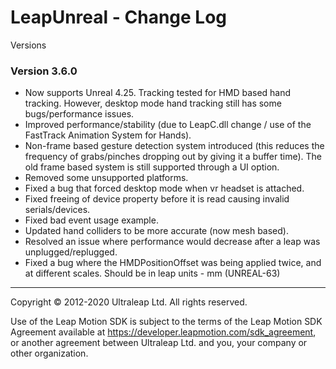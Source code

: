 LeapUnreal - Change Log
====================

Versions

### Version 3.6.0
* Now supports Unreal 4.25. Tracking tested for HMD based hand tracking. However, desktop mode hand tracking still has some bugs/performance issues.
* Improved performance/stability (due to LeapC.dll change / use of the FastTrack Animation System for Hands).
* Non-frame based gesture detection system introduced (this reduces the frequency of grabs/pinches dropping out by giving it a buffer time). The old frame based system is still supported through a UI option.
* Removed some unsupported platforms.
* Fixed a bug that forced desktop mode when vr headset is attached. 
* Fixed freeing of device property before it is read causing invalid serials/devices. 
* Fixed bad event usage example.
* Updated hand colliders to be more accurate (now mesh based).
* Resolved an issue where performance would decrease after a leap was unplugged/replugged.
* Fixed a bug where the HMDPositionOffset was being applied twice, and at different scales. Should be in leap units - mm (UNREAL-63)


---

Copyright © 2012-2020 Ultraleap Ltd. All rights reserved.

Use of the Leap Motion SDK is subject to the terms of the Leap Motion SDK Agreement available at https://developer.leapmotion.com/sdk_agreement, or another agreement between Ultraleap Ltd. and you, your company or other organization.